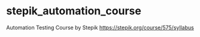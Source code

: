 # stepik_automation_course
Automation Testing Course by Stepik
https://stepik.org/course/575/syllabus